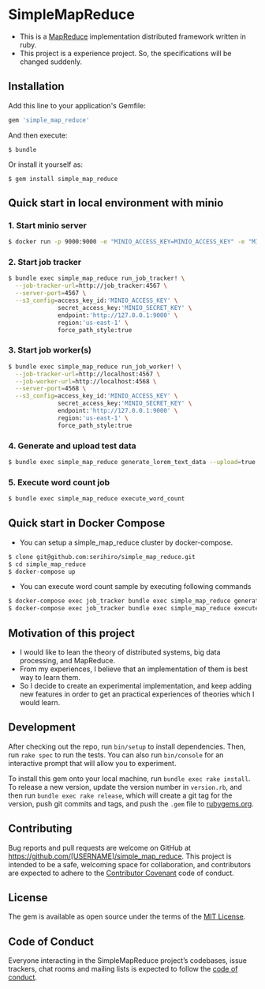 # SimpleMapReduce

- This is a [MapReduce](https://research.google.com/archive/mapreduce.html) implementation distributed framework written in ruby.
- This project is a experience project. So, the specifications will be changed suddenly.

## Installation

Add this line to your application's Gemfile:

```ruby
gem 'simple_map_reduce'
```

And then execute:

    $ bundle

Or install it yourself as:

    $ gem install simple_map_reduce

## Quick start in local environment with minio

### 1. Start minio server

```sh
$ docker run -p 9000:9000 -e "MINIO_ACCESS_KEY=MINIO_ACCESS_KEY" -e "MINIO_SECRET_KEY=MINIO_SECRET_KEY" minio/minio server /data
```

### 2. Start job tracker

```sh
$ bundle exec simple_map_reduce run_job_tracker! \
  --job-tracker-url=http://job_tracker:4567 \
  --server-port=4567 \
  --s3_config=access_key_id:'MINIO_ACCESS_KEY' \
              secret_access_key:'MINIO_SECRET_KEY' \
              endpoint:'http://127.0.0.1:9000' \
              region:'us-east-1' \
              force_path_style:true
```

### 3. Start job worker(s)

```sh
$ bundle exec simple_map_reduce run_job_worker! \
  --job-tracker-url=http://localhost:4567 \
  --job-worker-url=http://localhost:4568 \
  --server-port=4568 \
  --s3_config=access_key_id:'MINIO_ACCESS_KEY' \
              secret_access_key:'MINIO_SECRET_KEY' \
              endpoint:'http://127.0.0.1:9000' \
              region:'us-east-1' \
              force_path_style:true
```

### 4. Generate and upload test data

```sh
$ bundle exec simple_map_reduce generate_lorem_text_data --upload=true
```

### 5. Execute word count job

```sh
$ bundle exec simple_map_reduce execute_word_count
```

## Quick start in Docker Compose

- You can setup a simple_map_reduce cluster by docker-compose.

```sh
$ clone git@github.com:serihiro/simple_map_reduce.git
$ cd simple_map_reduce
$ docker-compose up
```

- You can execute word count sample by executing following commands

```sh
$ docker-compose exec job_tracker bundle exec simple_map_reduce generate_lorem_text_data --upload=true
$ docker-compose exec job_tracker bundle exec simple_map_reduce execute_word_count
```

## Motivation of this project
- I would like to lean the theory of distributed systems, big data processing, and MapReduce.
- From my experiences, I believe that an implementation of them is best way to learn them.
- So I decide to create an experimental implementation, and keep adding new features in order to get an practical experiences of theories which I would learn.

## Development

After checking out the repo, run `bin/setup` to install dependencies. Then, run `rake spec` to run the tests. You can also run `bin/console` for an interactive prompt that will allow you to experiment.

To install this gem onto your local machine, run `bundle exec rake install`. To release a new version, update the version number in `version.rb`, and then run `bundle exec rake release`, which will create a git tag for the version, push git commits and tags, and push the `.gem` file to [rubygems.org](https://rubygems.org).

## Contributing

Bug reports and pull requests are welcome on GitHub at https://github.com/[USERNAME]/simple_map_reduce. This project is intended to be a safe, welcoming space for collaboration, and contributors are expected to adhere to the [Contributor Covenant](http://contributor-covenant.org) code of conduct.

## License

The gem is available as open source under the terms of the [MIT License](http://opensource.org/licenses/MIT).

## Code of Conduct

Everyone interacting in the SimpleMapReduce project’s codebases, issue trackers, chat rooms and mailing lists is expected to follow the [code of conduct](https://github.com/[USERNAME]/simple_map_reduce/blob/master/CODE_OF_CONDUCT.md).
